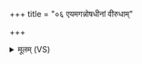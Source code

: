 +++
title = "०६ एयमगन्नोषधीनां वीरुधाम्"

+++
<details><summary>मूलम् (VS)</summary>

एयम॑ग॒न्नोष॑धीनां वी॒रुधां॑ वी॒र्या॑वती।  
अ॑जशृ॒ङ्ग्य॑राट॒की ती॑क्ष्णशृ॒ङ्गी व्यृ॑षतु ॥
</details>
